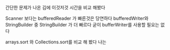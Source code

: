 간단한 문제가 나온 김에
이것저것 시간을 비교 해봤다

Scanner 보다는 bufferedReader 가 빠른것은 당연하다
bufferedWriter와 StringBuilder 중
StringBuilder 가 더 빠르다
굳이 bufferWriter를 사용할 필요는 없다

arrays.sort 와 Collections.sort를 비교 해 봤다
나는 